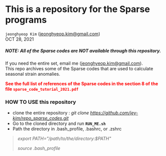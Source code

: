 # This is a repository for the Sparse programs
`jeonghyeop Kim` (jeonghyeop.kim@gmail.com) \
OCT 28, 2021

##### NOTE: All of the Sparse codes are NOT available through this repository.
 If you need the entire set, email me (jeonghyeop.kim@gmail.com). \
 This repo archives some of the Sparse codes that are used to calculate seasonal strain anomalies.

<font color="red">**See the full list of references of the Sparse codes 
in the section 8 of the file `sparse_code_tutorial_2021.pdf`**</font>

### HOW TO USE this repository 

- clone the entire repository : *git clone https://github.com/jey-kim/repo_sparse_codes.git*
- Go to the cloned directory and run **`RUN_ME.sh`**
- Path the directory in .bash_profile, .bashrc, or .zshrc
>
>    *export PATH="/path/to/the/directory:$PATH"* 
>   
>    *source .bash_profile* 
> 


